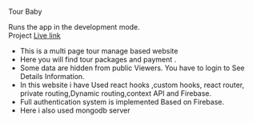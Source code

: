 Tour Baby

Runs the app in the development mode.\
Project [Live link](https://tour-baby.web.app/)

- This is a multi page tour manage based website
- Here you will find  tour packages and payment .
- Some data are hidden from public Viewers. You have to login to See Details Information.
- In this website i have Used react hooks ,custom hooks, react router, private routing,Dynamic routing,context API and Firebase.
- Full authentication system is implemented Based on Firebase.
- Here i also used mongodb server